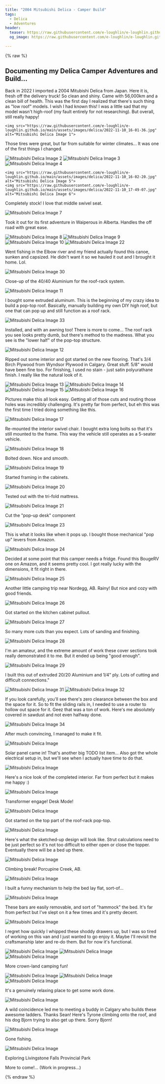 ```yaml
---
title: "2004 Mitsubishi Delica - Camper Build"
tags:
  - Delica
  - Adventures
header:
  teaser: https://raw.githubusercontent.com/e-loughlin/e-loughlin.github.io/main/assets/images/delica/2024-05-30_17-37-16.jpg
  og_image: https://raw.githubusercontent.com/e-loughlin/e-loughlin.github.io/main/assets/images/delica/2024-05-30_17-37-16.jpg
 
---
```


{% raw %}
<body>

  <H2>Documenting my Delica Camper Adventures and Build...</H2>
    
  <p>Back in 2022 I imported a 2004 Mitubishi Delica from Japan. Here it is, fresh off the delivery truck! So clean and shiny. Came with 56,000km and a clean bill of health. This was the first day I realized that there's such thing as "low roof" models. I wish I had known this! I was a little sad that my model wasn't high-roof (my fault entirely for not researching). But overall, still really happy!</p>

    <img src="https://raw.githubusercontent.com/e-loughlin/e-loughlin.github.io/main/assets/images/delica/2022-11-10_16-01-36.jpg" alt="Mitsubishi Delica Image 1">

<p> Those tires were great, but far from suitable for winter climates... It was one of the first things I changed.</p>
    <img src="https://raw.githubusercontent.com/e-loughlin/e-loughlin.github.io/main/assets/images/delica/2022-11-10_16-01-42.jpg" alt="Mitsubishi Delica Image 2">
    <img src="https://raw.githubusercontent.com/e-loughlin/e-loughlin.github.io/main/assets/images/delica/2022-11-10_16-02-05.jpg" alt="Mitsubishi Delica Image 3">
    <img src="https://raw.githubusercontent.com/e-loughlin/e-loughlin.github.io/main/assets/images/delica/2022-11-10_16-02-11.jpg" alt="Mitsubishi Delica Image 4">

    <img src="https://raw.githubusercontent.com/e-loughlin/e-loughlin.github.io/main/assets/images/delica/2022-11-10_16-02-20.jpg" alt="Mitsubishi Delica Image 5">
    <img src="https://raw.githubusercontent.com/e-loughlin/e-loughlin.github.io/main/assets/images/delica/2022-11-10_17-49-07.jpg" alt="Mitsubishi Delica Image 6">
<p> Completely stock! I love that middle swivel seat.</p>
    <img src="https://raw.githubusercontent.com/e-loughlin/e-loughlin.github.io/main/assets/images/delica/2023-06-03_10-02-36.jpg" alt="Mitsubishi Delica Image 7">
<p> Took it out for its first adventure in Waiperous in Alberta. Handles the off road with great ease.</p>
    <img src="https://raw.githubusercontent.com/e-loughlin/e-loughlin.github.io/main/assets/images/delica/2023-06-03_10-02-46.jpg" alt="Mitsubishi Delica Image 8">
    <img src="https://raw.githubusercontent.com/e-loughlin/e-loughlin.github.io/main/assets/images/delica/2023-06-03_10-20-18.jpg" alt="Mitsubishi Delica Image 9">
    <img src="https://raw.githubusercontent.com/e-loughlin/e-loughlin.github.io/main/assets/images/delica/2023-06-03_10-20-40.jpg" alt="Mitsubishi Delica Image 10">
    <img src="https://raw.githubusercontent.com/e-loughlin/e-loughlin.github.io/main/assets/images/delica/2024-05-30_17-37-16.jpg" alt="Mitsubishi Delica Image 22">
<p>Went fishing in the Elbow river and my friend actually found this canoe, sunken and capsized. He didn't want it so we hauled it out and I brought it home. Lol.</p>
    <img src="https://raw.githubusercontent.com/e-loughlin/e-loughlin.github.io/main/assets/images/delica/2024-06-11_20-26-25.jpg" alt="Mitsubishi Delica Image 30">
<p> Close-up of the 40/40 Aluminium for the roof-rack system.</p>
    <img src="https://raw.githubusercontent.com/e-loughlin/e-loughlin.github.io/main/assets/images/delica/2023-07-17_19-41-48.jpg" alt="Mitsubishi Delica Image 11">
<p> I bought some extruded aluminum. This is the beginning of my crazy idea to build a pop-top roof. Basically, manually building my own DIY high roof, but one that can pop up and still function as a roof rack.</p>
    <img src="https://raw.githubusercontent.com/e-loughlin/e-loughlin.github.io/main/assets/images/delica/2024-06-12_22-25-59.jpg" alt="Mitsubishi Delica Image 33">
<p>Installed, and with an awning too! There is more to come... The roof rack you see looks pretty dumb, but there's method to the madness. What you see is the "lower half" of the pop-top structure.</p>
    <img src="https://raw.githubusercontent.com/e-loughlin/e-loughlin.github.io/main/assets/images/delica/2024-05-09_19-37-13.jpg" alt="Mitsubishi Delica Image 12">
<p>Ripped out some interior and got started on the new flooring. That's 3/4 Birch Plywood from Wyndsor Plywood in Calgary. Great stuff. 5/8" would have been fine too. For finishing, I used no stain - just satin polyurathane finish. I really like the natural look of it.</p>
    <img src="https://raw.githubusercontent.com/e-loughlin/e-loughlin.github.io/main/assets/images/delica/2024-05-10_20-25-31.jpg" alt="Mitsubishi Delica Image 13">
    <img src="https://raw.githubusercontent.com/e-loughlin/e-loughlin.github.io/main/assets/images/delica/2024-05-25_16-22-46.jpg" alt="Mitsubishi Delica Image 14">
    <img src="https://raw.githubusercontent.com/e-loughlin/e-loughlin.github.io/main/assets/images/delica/2024-05-26_17-14-22.jpg" alt="Mitsubishi Delica Image 15">
    <img src="https://raw.githubusercontent.com/e-loughlin/e-loughlin.github.io/main/assets/images/delica/2024-05-26_20-49-43.jpg" alt="Mitsubishi Delica Image 16">
<p>Pictures make this all look easy. Getting all of those cuts and routing those holes was incredibly challenging. It's pretty far from perfect, but eh this was the first time I tried doing something like this.</p>
    <img src="https://raw.githubusercontent.com/e-loughlin/e-loughlin.github.io/main/assets/images/delica/2024-05-26_22-00-14.jpg" alt="Mitsubishi Delica Image 17">
<p>Re-mounted the interior swivel chair. I bought extra long bolts so that it's still mounted to the frame. This way the vehicle still operates as a 5-seater vehicle.</p>
    <img src="https://raw.githubusercontent.com/e-loughlin/e-loughlin.github.io/main/assets/images/delica/2024-05-27_13-12-46.jpg" alt="Mitsubishi Delica Image 18">
<p>Bolted down. Nice and smooth.</p>
    <img src="https://raw.githubusercontent.com/e-loughlin/e-loughlin.github.io/main/assets/images/delica/2024-05-28_19-34-54.jpg" alt="Mitsubishi Delica Image 19">
<p>Started framing in the cabinets.</p>
    <img src="https://raw.githubusercontent.com/e-loughlin/e-loughlin.github.io/main/assets/images/delica/2024-05-28_20-25-51.jpg" alt="Mitsubishi Delica Image 20">
<p>Tested out with the tri-fold mattress.</p>
    <img src="https://raw.githubusercontent.com/e-loughlin/e-loughlin.github.io/main/assets/images/delica/2024-05-29_17-37-16.jpg" alt="Mitsubishi Delica Image 21">
<p>Cut the "pop-up desk" component</p>
    <img src="https://raw.githubusercontent.com/e-loughlin/e-loughlin.github.io/main/assets/images/delica/2024-05-30_20-48-33.jpg" alt="Mitsubishi Delica Image 23">
<p>This is what it looks like when it pops up. I bought those mechanical "pop up" levers from Amazon.</p>
    <img src="https://raw.githubusercontent.com/e-loughlin/e-loughlin.github.io/main/assets/images/delica/2024-05-30_20-48-50.jpg" alt="Mitsubishi Delica Image 24">
<p>Decided at some point that this camper needs a fridge. Found this BougeRV one on Amazon, and it seems pretty cool. I got really lucky with the dimensions, it fit right in there.</p>
    <img src="https://raw.githubusercontent.com/e-loughlin/e-loughlin.github.io/main/assets/images/delica/2024-06-01_17-41-37.jpg" alt="Mitsubishi Delica Image 25">
<p>Another little camping trip near Nordegg, AB. Rainy! But nice and cozy with good friends.</p>
    <img src="https://raw.githubusercontent.com/e-loughlin/e-loughlin.github.io/main/assets/images/delica/2024-06-08_19-23-45.jpg" alt="Mitsubishi Delica Image 26">
<p>Got started on the kitchen cabinet pullout.</p>
    <img src="https://raw.githubusercontent.com/e-loughlin/e-loughlin.github.io/main/assets/images/delica/2024-06-09_21-02-36.jpg" alt="Mitsubishi Delica Image 27">
<p>So many more cuts than you expect.  Lots of sanding and finishing.</p>
    <img src="https://raw.githubusercontent.com/e-loughlin/e-loughlin.github.io/main/assets/images/delica/2024-06-10_20-26-25.jpg" alt="Mitsubishi Delica Image 28">
<p>I'm an amateur, and the extreme amount of work these cover sections took really demonstrated it to me. But it ended up being "good enough".</p>
    <img src="https://raw.githubusercontent.com/e-loughlin/e-loughlin.github.io/main/assets/images/delica/2024-06-11_18-36-18.jpg" alt="Mitsubishi Delica Image 29">
<p>I built this out of extruded 20/20 Aluminium and 1/4" ply. Lots of cutting and difficult connections."</p>
    <img src="https://raw.githubusercontent.com/e-loughlin/e-loughlin.github.io/main/assets/images/delica/2024-06-11_23-40-01.jpg" alt="Mitsubishi Delica Image 31">
    <img src="https://raw.githubusercontent.com/e-loughlin/e-loughlin.github.io/main/assets/images/delica/2024-06-12_21-25-59.jpg" alt="Mitsubishi Delica Image 32">
<p>If you look carefully, you'll see there's zero clearance between the box and the space for it. So to fit the sliding rails in, I needed to use a router to hollow out space for it. Geez that was a ton of work. Here's me absolutely covered in sawdust and not even halfway done.</p>
    <img src="https://raw.githubusercontent.com/e-loughlin/e-loughlin.github.io/main/assets/images/delica/2024-06-13_17-12-40.jpg" alt="Mitsubishi Delica Image 34">
<p>After much convincing, I managed to make it fit.</p>

<img src="https://raw.githubusercontent.com/e-loughlin/e-loughlin.github.io/main/assets/images/delica/2024-06-14_16-53-34.jpg" alt="Mitsubishi Delica Image">
<p> Solar panel came in! That's another big TODO list item... Also got the whole electrical setup in, but we'll see when I actually have time to do that.</p>
<img src="https://raw.githubusercontent.com/e-loughlin/e-loughlin.github.io/main/assets/images/delica/2024-06-14_18-56-13.jpg" alt="Mitsubishi Delica Image">
<p>Here's a nice look of the completed interior. Far from perfect but it makes me happy :) </p>
<img src="https://raw.githubusercontent.com/e-loughlin/e-loughlin.github.io/main/assets/images/delica/2024-06-14_19-22-07.jpg" alt="Mitsubishi Delica Image">
<p>Transformer engage! Desk Mode!</p>
<img src="https://raw.githubusercontent.com/e-loughlin/e-loughlin.github.io/main/assets/images/delica/2024-06-19_15-31-25.jpg" alt="Mitsubishi Delica Image">
<p>Got started on the top part of the roof-rack pop-top.</p>
<img src="https://raw.githubusercontent.com/e-loughlin/e-loughlin.github.io/main/assets/images/delica/pop-top-calculation.png" alt="Mitsubishi Delica Image">
<p>Here's what the sketched-up design will look like. Strut calculations need to be just perfect so it's not too difficult to either open or close the topper. Eventually there will be a bed up there.</p>
<img src="https://raw.githubusercontent.com/e-loughlin/e-loughlin.github.io/main/assets/images/delica/climbing-break.jpg" alt="Mitsubishi Delica Image">
<p>Climbing break! Porcupine Creek, AB.</p>
<img src="https://raw.githubusercontent.com/e-loughlin/e-loughlin.github.io/main/assets/images/delica/2024-06-27_23-31-16.jpg" alt="Mitsubishi Delica Image">
<p>I built a funny mechanism to help the bed lay flat, sort-of...</p>
<img src="https://raw.githubusercontent.com/e-loughlin/e-loughlin.github.io/main/assets/images/delica/2024-06-27_23-31-46.jpg" alt="Mitsubishi Delica Image">
<p>These bars are easily removable, and sort of "hammock" the bed. It's far from perfect but I've slept on it a few times and it's pretty decent.</p>
<img src="https://raw.githubusercontent.com/e-loughlin/e-loughlin.github.io/main/assets/images/delica/2024-06-28_18-24-55.jpg" alt="Mitsubishi Delica Image">
<p>I regret how quickly I whipped these shoddy drawers up, but I was so tired of working on this van and I just wanted to go enjoy it. Maybe I'll revisit the craftsmanship later and re-do them. But for now it's functional.</p>
<img src="https://raw.githubusercontent.com/e-loughlin/e-loughlin.github.io/main/assets/images/delica/2024-06-28_20-33-19.jpg" alt="Mitsubishi Delica Image">
<img src="https://raw.githubusercontent.com/e-loughlin/e-loughlin.github.io/main/assets/images/delica/2024-06-28_22-00-15.jpg" alt="Mitsubishi Delica Image">
<img src="https://raw.githubusercontent.com/e-loughlin/e-loughlin.github.io/main/assets/images/delica/2024-06-29_13-21-50.jpg" alt="Mitsubishi Delica Image">
<p>More crown-land camping fun!</p>
<img src="https://raw.githubusercontent.com/e-loughlin/e-loughlin.github.io/main/assets/images/delica/2024-06-29_15-07-07.jpg" alt="Mitsubishi Delica Image">
<img src="https://raw.githubusercontent.com/e-loughlin/e-loughlin.github.io/main/assets/images/delica/2024-06-30_12-51-17.jpg" alt="Mitsubishi Delica Image">
<img src="https://raw.githubusercontent.com/e-loughlin/e-loughlin.github.io/main/assets/images/delica/2024-07-01_18-59-29.jpg" alt="Mitsubishi Delica Image">
<p>It's a genuinely relaxing place to get some work done.</p>
<img src="https://raw.githubusercontent.com/e-loughlin/e-loughlin.github.io/main/assets/images/delica/2024-07-03_15-03-47.jpg" alt="Mitsubishi Delica Image">
<p>A wild coincidence led me to meeting a buddy in Calgary who builds these awesome ladders. Thanks Sean! Here's Tyrone climbing onto the roof, and his dog Bjorn trying to also get up there. Sorry Bjorn!</p>

<img src="https://raw.githubusercontent.com/e-loughlin/e-loughlin.github.io/main/assets/images/delica/fishing1.jpg" alt="Mitsubishi Delica Image">
<p>Gone fishing.</p>

<img src="https://raw.githubusercontent.com/e-loughlin/e-loughlin.github.io/main/assets/images/delica/waiperous.jpg" alt="Mitsubishi Delica Image">
<p>Exploring Livingstone Falls Provincial Park</p>

<p>More to come!... (Work in progress...)</p>

{% endraw %}
